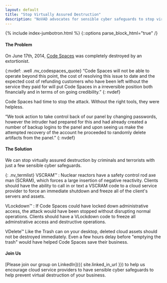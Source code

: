 ```yaml
---
layout: default
title: "Stop Virtually Assured Destruction"
description: "NoVAD advocates for sensible cyber safeguards to stop virtually assured destruction by criminals and terrorists"
---
```


{% include index-jumbotron.html %}
{::options parse_block_html="true" /}
<div class="row nv_home">

#### The Problem

On June 17th, 2014, [Code Spaces](http://www.codespaces.com) was completely destroyed by an extortionist.

{:nvdef: .well .nv_codespaces_quote}
&ldquo;Code Spaces will not be able to operate beyond this point, the cost of resolving this issue to date and the expected cost of refunding customers who have been left without the service they paid for will put Code Spaces in a irreversible position both financially and in terms of on going credibility.&rdquo;
{: nvdef}

Code Spaces had time to stop the attack. Without the right tools, they were helpless.

&ldquo;We took action to take control back of our panel by changing
passwords, however the intruder had prepared for this and had already
created a number of backup logins to the panel and upon seeing us make
the attempted recovery of the account he proceeded to randomly delete
artifacts from the panel.&rdquo;
{: nvdef}

#### The Solution

We can stop virtually assured destruction by criminals and terrorists
with just a few sensible cyber safeguards.

{: .nv_termlist}
VSCRAM&trade;
: Nuclear reactors have a safety control rod axe man (SCRAM), which
forces a large insertion of negative reactivity.  Clients should have
the ability to call in or text a VSCRAM code to a cloud service
provider to force an immediate shutdown and freeze all of the client's
servers and assets.

VLockdown&trade;
: If Code Spaces could have locked down administrative access, the
attack would have been stopped without disrupting normal operations.
Clients should have a VLockdown code to freeze all adminstrative
access and destructive operations.

VDelete&trade;
Like the Trash can on your desktop, deleted cloud assets should not be
destroyed immediately.  Even a few hours delay before "emptying the
trash" would have helped Code Spaces save their business.

#### Join Us

[Please join our group on LinkedIn]({{ site.linked_in_url }}) to help
us encourage cloud service providers to have sensible cyber safeguards
to help prevent virtual destruction of your business.

